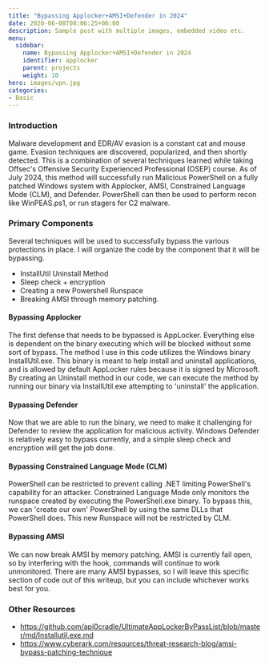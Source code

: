 ```yaml
---
title: "Bypassing Applocker+AMSI+Defender in 2024"
date: 2020-06-08T08:06:25+06:00
description: Sample post with multiple images, embedded video etc.
menu:
  sidebar:
    name: Bypassing Applocker+AMSI+Defender in 2024
    identifier: applocker
    parent: projects
    weight: 10
hero: images/vpn.jpg
categories:
- Basic
---
```


### Introduction

Malware development and EDR/AV evasion is a constant cat and mouse game. Evasion techniques are discovered, popularized, and then shortly detected. This is a combination of several techniques learned while taking Offsec's Offensive Security Experienced Professional (OSEP) course. As of July 2024, this method will successfully run Malicious PowerShell on a fully patched Windows system with Applocker, AMSI, Constrained Language Mode (CLM), and Defender. PowerShell can then be used to perform recon like WinPEAS.ps1, or run stagers for C2 malware.

### Primary Components

Several techniques will be used to successfully bypass the various protections in place. I will organize the code by the component that it will be bypassing.
*	InstallUtil Uninstall Method
*	Sleep check + encryption
*	Creating a new Powershell Runspace
*	Breaking AMSI through memory patching.


#### Bypassing Applocker

The first defense that needs to be bypassed is AppLocker. Everything else is dependent on the binary executing which will be blocked without some sort of bypass. The method I use in this code utilizes the Windows binary InstallUtil.exe. This binary is meant to help install and uninstall applications, and is allowed by default AppLocker rules because it is signed by Microsoft. By creating an Uninstall method in our code, we can execute the method by running our binary via InstallUtil.exe attempting to 'uninstall' the application. 


#### Bypassing Defender

Now that we are able to run the binary, we need to make it challenging for Defender to review the application for malicious activity. Windows Defender is relatively easy to bypass currently, and a simple sleep check and encryption will get the job done. 


#### Bypassing Constrained Language Mode (CLM)

PowerShell can be restricted to prevent calling .NET limiting PowerShell's capability for an attacker. Constrained Language Mode only monitors the runspace created by executing the PowerShell.exe binary. To bypass this, we can 'create our own' PowerShell by using the same DLLs that PowerShell does. This new Runspace will not be restricted by CLM. 

#### Bypassing AMSI

We can now break AMSI by memory patching. AMSI is currently fail open, so by interfering with the hook, commands will continue to work unmonitored. There are many AMSI bypasses, so I will leave this specific section of code out of this writeup, but you can include whichever works best for you. 

### Other Resources

*	https://github.com/api0cradle/UltimateAppLockerByPassList/blob/master/md/Installutil.exe.md
*	https://www.cyberark.com/resources/threat-research-blog/amsi-bypass-patching-technique
